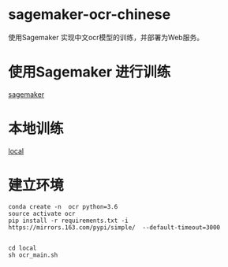 # sagemaker-ocr-chinese
使用Sagemaker 实现中文ocr模型的训练，并部署为Web服务。


# 使用Sagemaker 进行训练

[sagemaker](./sagemaker)



# 本地训练


[local](./local)


# 建立环境
```
conda create -n  ocr python=3.6
source activate ocr
pip install -r requirements.txt -i https://mirrors.163.com/pypi/simple/  --default-timeout=3000


cd local
sh ocr_main.sh

```
